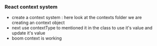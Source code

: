 ### React context system

- create a context system : here look at the contexts folder we are creating an context object
- next use contextType to mentioned it in the class to use it's value and update it's value
- boom context is working 